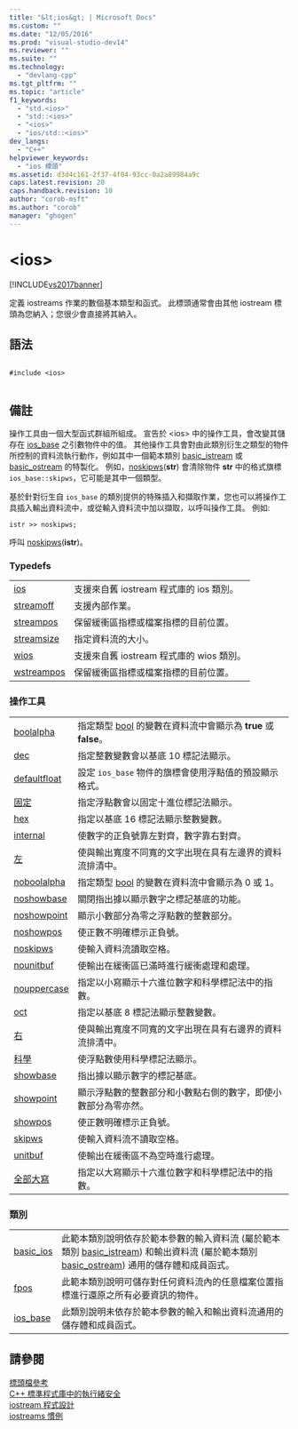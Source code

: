 ```yaml
---
title: "&lt;ios&gt; | Microsoft Docs"
ms.custom: ""
ms.date: "12/05/2016"
ms.prod: "visual-studio-dev14"
ms.reviewer: ""
ms.suite: ""
ms.technology: 
  - "devlang-cpp"
ms.tgt_pltfrm: ""
ms.topic: "article"
f1_keywords: 
  - "std.<ios>"
  - "std::<ios>"
  - "<ios>"
  - "ios/std::<ios>"
dev_langs: 
  - "C++"
helpviewer_keywords: 
  - "ios 標頭"
ms.assetid: d3d4c161-2f37-4f04-93cc-0a2a89984a9c
caps.latest.revision: 20
caps.handback.revision: 10
author: "corob-msft"
ms.author: "corob"
manager: "ghogen"
---
```

# &lt;ios&gt;
[!INCLUDE[vs2017banner](../assembler/inline/includes/vs2017banner.md)]

定義 iostreams 作業的數個基本類型和函式。  此標頭通常會由其他 iostream 標頭為您納入；您很少會直接將其納入。  
  
## 語法  
  
```  
  
#include <ios>  
  
```  
  
## 備註  
 操作工具由一個大型函式群組所組成。  宣告於 \<ios\> 中的操作工具，會改變其儲存在 [ios\_base](../standard-library/ios-base-class.md) 之引數物件中的值。  其他操作工具會對由此類別衍生之類型的物件所控制的資料流執行動作，例如其中一個範本類別 [basic\_istream](../standard-library/basic-istream-class.md) 或 [basic\_ostream](../standard-library/basic-ostream-class.md) 的特製化。  例如，[noskipws](../Topic/noskipws.md)\(**str**\) 會清除物件 **str** 中的格式旗標 `ios_base::skipws`，它可能是其中一個類型。  
  
 基於針對衍生自 `ios_base` 的類別提供的特殊插入和擷取作業，您也可以將操作工具插入輸出資料流中，或從輸入資料流中加以擷取，以呼叫操作工具。  例如:  
  
```  
istr >> noskipws;  
```  
  
 呼叫 [noskipws](../Topic/noskipws.md)\(**istr**\)。  
  
### Typedefs  
  
|||  
|-|-|  
|[ios](../Topic/ios.md)|支援來自舊 iostream 程式庫的 ios 類別。|  
|[streamoff](../Topic/streamoff.md)|支援內部作業。|  
|[streampos](../Topic/streampos.md)|保留緩衝區指標或檔案指標的目前位置。|  
|[streamsize](../Topic/streamsize.md)|指定資料流的大小。|  
|[wios](../Topic/wios.md)|支援來自舊 iostream 程式庫的 wios 類別。|  
|[wstreampos](../Topic/wstreampos.md)|保留緩衝區指標或檔案指標的目前位置。|  
  
### 操作工具  
  
|||  
|-|-|  
|[boolalpha](../Topic/boolalpha.md)|指定類型 [bool](../cpp/bool-cpp.md) 的變數在資料流中會顯示為 **true** 或 **false**。|  
|[dec](../Topic/dec.md)|指定整數變數會以基底 10 標記法顯示。|  
|[defaultfloat](../Topic/%3Cios%3E%20defaultfloat.md)|設定 `ios_base` 物件的旗標會使用浮點值的預設顯示格式。|  
|[固定](../Topic/fixed.md)|指定浮點數會以固定十進位標記法顯示。|  
|[hex](../Topic/hex.md)|指定以基底 16 標記法顯示整數變數。|  
|[internal](../Topic/internal%20\(Standard%20C++%20Library\).md)|使數字的正負號靠左對齊，數字靠右對齊。|  
|[左](../Topic/left.md)|使與輸出寬度不同寬的文字出現在具有左邊界的資料流排清中。|  
|[noboolalpha](../Topic/noboolalpha.md)|指定類型 [bool](../cpp/bool-cpp.md) 的變數在資料流中會顯示為 0 或 1。|  
|[noshowbase](../Topic/noshowbase.md)|關閉指出據以顯示數字之標記基底的功能。|  
|[noshowpoint](../Topic/noshowpoint.md)|顯示小數部分為零之浮點數的整數部分。|  
|[noshowpos](../Topic/noshowpos.md)|使正數不明確標示正負號。|  
|[noskipws](../Topic/noskipws.md)|使輸入資料流讀取空格。|  
|[nounitbuf](../Topic/nounitbuf.md)|使輸出在緩衝區已滿時進行緩衝處理和處理。|  
|[nouppercase](../Topic/nouppercase.md)|指定以小寫顯示十六進位數字和科學標記法中的指數。|  
|[oct](../Topic/oct%20\(%3Cios%3E\).md)|指定以基底 8 標記法顯示整數變數。|  
|[右](../Topic/right.md)|使與輸出寬度不同寬的文字出現在具有右邊界的資料流排清中。|  
|[科學](../Topic/scientific.md)|使浮點數使用科學標記法顯示。|  
|[showbase](../Topic/showbase.md)|指出據以顯示數字的標記基底。|  
|[showpoint](../Topic/showpoint.md)|顯示浮點數的整數部分和小數點右側的數字，即使小數部分為零亦然。|  
|[showpos](../Topic/showpos.md)|使正數明確標示正負號。|  
|[skipws](../Topic/skipws.md)|使輸入資料流不讀取空格。|  
|[unitbuf](../Topic/unitbuf.md)|使輸出在緩衝區不為空時進行處理。|  
|[全部大寫](../Topic/uppercase.md)|指定以大寫顯示十六進位數字和科學標記法中的指數。|  
  
### 類別  
  
|||  
|-|-|  
|[basic\_ios](../standard-library/basic-ios-class.md)|此範本類別說明依存於範本參數的輸入資料流 \(屬於範本類別 [basic\_istream](../standard-library/basic-istream-class.md)\) 和輸出資料流 \(屬於範本類別 [basic\_ostream](../standard-library/basic-ostream-class.md)\) 通用的儲存體和成員函式。|  
|[fpos](../standard-library/fpos-class.md)|此範本類別說明可儲存對任何資料流內的任意檔案位置指標進行還原之所有必要資訊的物件。|  
|[ios\_base](../standard-library/ios-base-class.md)|此類別說明未依存於範本參數的輸入和輸出資料流通用的儲存體和成員函式。|  
  
## 請參閱  
 [標頭檔參考](../standard-library/cpp-standard-library-header-files.md)   
 [C\+\+ 標準程式庫中的執行緒安全](../standard-library/thread-safety-in-the-cpp-standard-library.md)   
 [iostream 程式設計](../standard-library/iostream-programming.md)   
 [iostreams 慣例](../standard-library/iostreams-conventions.md)